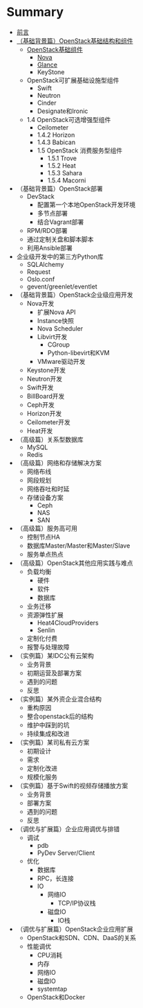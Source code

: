 # Summary

* [前言](README.md)
* [（基础背景篇）OpenStack基础结构和组件](introduction/README.md)
   * [OpenStack基础组件](introduction/components.md)
       * [Nova](introduction/basic_components/nova.md)
       * [Glance](introduction/basic_components/glance.md)
       * KeyStone
   * OpenStack可扩展基础设施型组件
       * Swift
       * Neutron
       * Cinder
       * Designate和Ironic
   * 1.4    OpenStack可选增强型组件
       * Ceilometer
       * 1.4.2    Horizon
       * 1.4.3    Babican
       * 1.5    OpenStack 消费服务型组件
           * 1.5.1    Trove
           * 1.5.2    Heat
           * 1.5.3    Sahara
           * 1.5.4    Macorni
* （基础背景篇）OpenStack部署
  * DevStack
    * 配置第一个本地OpenStack开发环境
    * 多节点部署
    * 结合Vagrant部署
  * RPM/RDO部署
  * 通过定制关盘和脚本脚本
  * 利用Ansible部署
* 企业级开发中的第三方Python库
  * SQLAlchemy
  * Request
  * Oslo.conf
  * gevent/greenlet/eventlet
* （基础背景篇）OpenStack企业级应用开发
  * Nova开发
    * 扩展Nova API
    * Instance快照
    * Nova Scheduler
    * Libvirt开发
      * CGroup
      * Python-libevirt和KVM
    * VMware驱动开发
  * Keystone开发
  * Neutron开发
  * Swift开发
  * BillBoard开发
  * Ceph开发
  * Horizon开发
  * Ceilometer开发
  * Heat开发
* （高级篇）关系型数据库
  * MySQL
  * Redis
* （高级篇）网络和存储解决方案
  * 网络布线
  * 网段规划
  * 网络吞吐和时延
  * 存储设备方案
    * Ceph
    * NAS
    * SAN 
* （高级篇）服务高可用
  * 控制节点HA
  * 数据库Master/Master和Master/Slave
  * 服务单点热点
* （高级篇）OpenStack其他应用实践与难点
  * 负载均衡
    * 硬件
    * 软件
    * 数据库
  * 业务迁移
  * 资源弹性扩展
    * Heat4CloudProviders
    * Senlin
  * 定制化付费
  * 报警与处理故障
* （实例篇）某IDC公有云架构
  * 业务背景
  * 初期运营及部署方案
  * 遇到的问题
  * 反思
* （实例篇）某外资企业混合结构
  * 重构原因
  * 整合openstack后的结构
  * 维护中踩到的坑
  * 持续集成和改进
* （实例篇）某司私有云方案
  * 初期设计
  * 需求
  * 定制化改进
  * 规模化服务
* （实例篇）基于Swift的视频存储播放方案
  * 业务背景
  * 部署方案
  * 遇到的问题
  * 反思
* （调优与扩展篇）企业应用调优与排错
  * 调试
    * pdb
    * PyDev Server/Client
  * 优化
    * 数据库
    * RPC，长连接
    * IO
      * 网络IO
        * TCP/IP协议栈
      * 磁盘IO
        * IO栈
* （调优与扩展篇）OpenStack企业应用扩展
  * OpenStack和SDN、CDN、DaaS的关系
  * 性能调优
    * CPU消耗
    * 内存
    * 网络IO
    * 磁盘IO
    * systemtap
  * OpenStack和Docker


